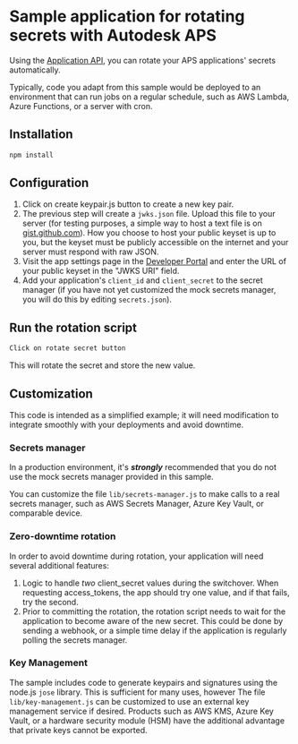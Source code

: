 # Sample application for rotating secrets with Autodesk APS

Using the [Application API](https://aps.autodesk.com/en/docs/applications/v1/developers_guide/overview/), you can rotate your APS applications' secrets automatically.

Typically, code you adapt from this sample would be deployed to an environment that can run jobs on a regular schedule, such as AWS Lambda, Azure Functions, or a server with cron.

## Installation

```sh
npm install
```

## Configuration

1. Click on create keypair.js button to create a new key pair.
1. The previous step will create a `jwks.json` file. Upload this file to your server (for testing purposes, a simple way to host a text file is on [gist.github.com](https://gist.github.com)). How you choose to host your public keyset is up to you, but the keyset must be publicly accessible on the internet and your server must respond with raw JSON.
1. Visit the app settings page in the [Developer Portal](https://aps.autodesk.com) and enter the URL of your public keyset in the "JWKS URI" field.
1. Add your application's `client_id` and `client_secret` to the secret manager (if you have not yet customized the mock secrets manager, you will do this by editing `secrets.json`).

## Run the rotation script

```sh
Click on rotate secret button
```

This will rotate the secret and store the new value.

## Customization

This code is intended as a simplified example; it will need modification to integrate smoothly with your deployments and avoid downtime.

### Secrets manager

In a production environment, it's **_strongly_** recommended that you do not use the mock secrets manager provided in this sample.

You can customize the file `lib/secrets-manager.js` to make calls to a real secrets manager, such as AWS Secrets Manager, Azure Key Vault, or comparable device.

### Zero-downtime rotation

In order to avoid downtime during rotation, your application will need several additional features:

1. Logic to handle _two_ client_secret values during the switchover. When requesting access_tokens, the app should try one value, and if that fails, try the second.
1. Prior to committing the rotation, the rotation script needs to wait for the application to become aware of the new secret. This could be done by sending a webhook, or a simple time delay if the application is regularly polling the secrets manager.

### Key Management

The sample includes code to generate keypairs and signatures using the node.js `jose` library. This is sufficient for many uses, however The file `lib/key-management.js` can be customized to use an external key management service if desired. Products such as AWS KMS, Azure Key Vault, or a hardware security module (HSM) have the additional advantage that private keys cannot be exported.
